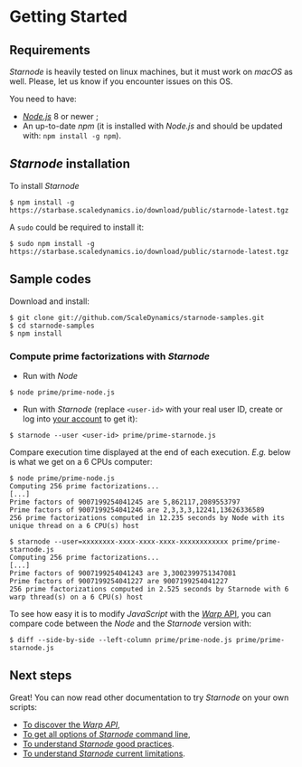 # Getting Started

## Requirements

_Starnode_ is heavily tested on linux machines, but it must work on _macOS_ as well.
Please, let us know if you encounter issues on this OS.

You need to have:
- [_Node.js_](https://nodejs.org/en/download/) 8 or newer ;
- An up-to-date _npm_ (it is installed with _Node.js_ and should be
  updated with: `npm install -g npm`).

## _Starnode_ installation

To install _Starnode_

```
$ npm install -g https://starbase.scaledynamics.io/download/public/starnode-latest.tgz
```

A `sudo` could be required to install it:

```
$ sudo npm install -g https://starbase.scaledynamics.io/download/public/starnode-latest.tgz
```

## Sample codes

Download and install:

```
$ git clone git://github.com/ScaleDynamics/starnode-samples.git
$ cd starnode-samples
$ npm install
```

### Compute prime factorizations with _Starnode_

- Run with _Node_
```
$ node prime/prime-node.js
```

- Run with _Starnode_ (replace `<user-id>` with your real user ID, create or log into
[your account](https://www.scaledynamics.io) to get it):
```
$ starnode --user <user-id> prime/prime-starnode.js 
```

Compare execution time displayed at the end of each execution. _E.g._ below is what we get on
a 6 CPUs computer:

```
$ node prime/prime-node.js 
Computing 256 prime factorizations...
[...]
Prime factors of 9007199254041245 are 5,862117,2089553797
Prime factors of 9007199254041246 are 2,3,3,3,12241,13626336589
256 prime factorizations computed in 12.235 seconds by Node with its unique thread on a 6 CPU(s) host

$ starnode --user=xxxxxxxx-xxxx-xxxx-xxxx-xxxxxxxxxxxx prime/prime-starnode.js 
Computing 256 prime factorizations...
[...]
Prime factors of 9007199254041243 are 3,3002399751347081
Prime factors of 9007199254041227 are 9007199254041227
256 prime factorizations computed in 2.525 seconds by Starnode with 6 warp thread(s) on a 6 CPU(s) host
```

To see how easy it is to modify _JavaScript_ with the
[_Warp_ API](https://www.npmjs.com/warp), you can compare code
between the _Node_ and the _Starnode_ version with:

```
$ diff --side-by-side --left-column prime/prime-node.js prime/prime-starnode.js
```

## Next steps

Great! You can now read other documentation to try _Starnode_ on your own scripts:

- [To discover the _Warp API_](https://npmjs.com/warp),
- [To get all options of _Starnode_ command line](doc/Cli.md),
- [To understand _Starnode_ good practices](doc/GoodPractices.md).
- [To understand _Starnode_ current limitations](doc/Limitations.md).
